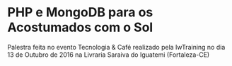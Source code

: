 # PHP e MongoDB para os Acostumados com o Sol

Palestra feita no evento Tecnologia & Café realizado pela IwTraining no dia 13 de Outubro de 2016 na Livraria Saraiva do Iguatemi (Fortaleza-CE)
